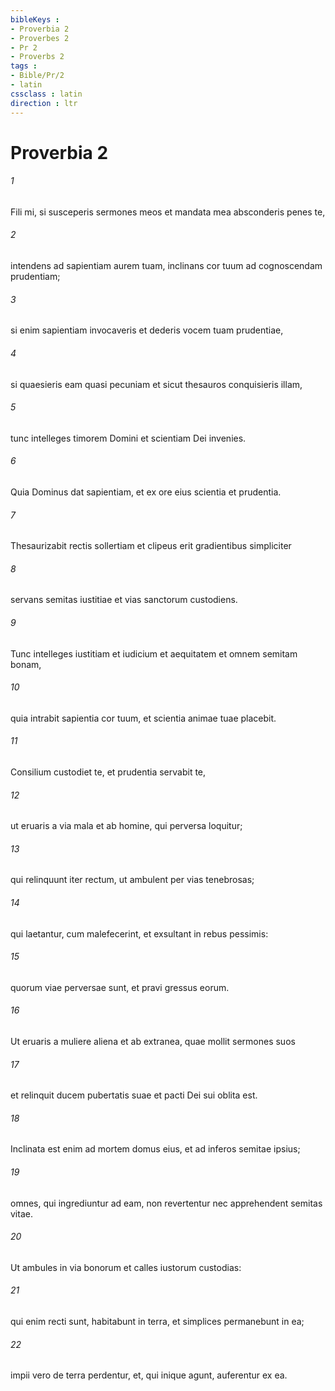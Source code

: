 ```yaml
---
bibleKeys : 
- Proverbia 2
- Proverbes 2
- Pr 2
- Proverbs 2
tags : 
- Bible/Pr/2
- latin
cssclass : latin
direction : ltr
---
```


# Proverbia 2

###### 1
Fili mi, si susceperis sermones meos et mandata mea absconderis penes te,
###### 2
intendens ad sapientiam aurem tuam, inclinans cor tuum ad cognoscendam prudentiam;
###### 3
si enim sapientiam invocaveris et dederis vocem tuam prudentiae, 
###### 4
si quaesieris eam quasi pecuniam et sicut thesauros conquisieris illam,
###### 5
tunc intelleges timorem Domini et scientiam Dei invenies.
###### 6
Quia Dominus dat sapientiam, et ex ore eius scientia et prudentia. 
###### 7
Thesaurizabit rectis sollertiam et clipeus erit gradientibus simpliciter
###### 8
servans semitas iustitiae et vias sanctorum custodiens.
###### 9
Tunc intelleges iustitiam et iudicium et aequitatem et omnem semitam bonam,
###### 10
quia intrabit sapientia cor tuum, et scientia animae tuae placebit.
###### 11
Consilium custodiet te, et prudentia servabit te,
###### 12
ut eruaris a via mala et ab homine, qui perversa loquitur;
###### 13
qui relinquunt iter rectum, ut ambulent per vias tenebrosas;
###### 14
qui laetantur, cum malefecerint, et exsultant in rebus pessimis:
###### 15
quorum viae perversae sunt, et pravi gressus eorum.
###### 16
Ut eruaris a muliere aliena et ab extranea, quae mollit sermones suos
###### 17
et relinquit ducem pubertatis suae et pacti Dei sui oblita est.
###### 18
Inclinata est enim ad mortem domus eius, et ad inferos semitae ipsius;
###### 19
omnes, qui ingrediuntur ad eam, non revertentur nec apprehendent semitas vitae.
###### 20
Ut ambules in via bonorum et calles iustorum custodias:
###### 21
qui enim recti sunt, habitabunt in terra, et simplices permanebunt in ea;
###### 22
impii vero de terra perdentur, et, qui inique agunt, auferentur ex ea.
